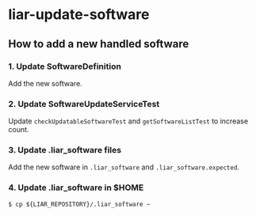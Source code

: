 # liar-update-software

## How to add a new handled software

### 1. Update SoftwareDefinition

Add the new software.

### 2. Update SoftwareUpdateServiceTest

Update `checkUpdatableSoftwareTest` and `getSoftwareListTest` to increase count.

### 3. Update .liar_software files

Add the new software in `.liar_software` and `.liar_software.expected`.

### 4. Update .liar_software in $HOME

    $ cp ${LIAR_REPOSITORY}/.liar_software ~

